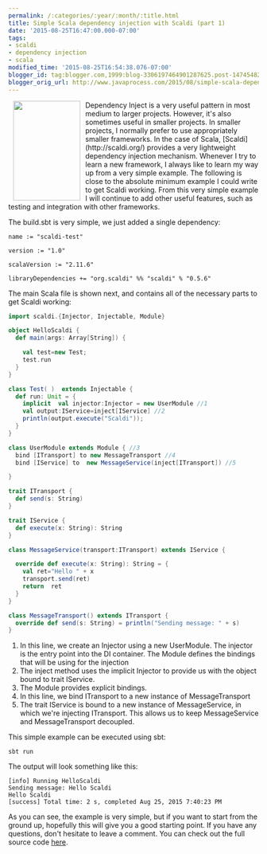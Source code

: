 ```yaml
---
permalink: /:categories/:year/:month/:title.html
title: Simple Scala dependency injection with Scaldi (part 1)
date: '2015-08-25T16:47:00.000-07:00'
tags:
- scaldi
- dependency injection
- scala
modified_time: '2015-08-25T16:54:38.076-07:00'
blogger_id: tag:blogger.com,1999:blog-3306197464901287625.post-1474548277654738717
blogger_orig_url: http://www.javaprocess.com/2015/08/simple-scala-dependency-injection-with.html
---
```



<img border="0" src="http://www.scala-lang.org/resources/img/smooth-spiral.png" height="200" width="135"  align="left" hspace="10" />
Dependency Inject is a very useful pattern in most medium to larger projects. However, it's also sometimes useful in smaller projects. In smaller projects, I normally prefer to use appropriately smaller frameworks. In the case of Scala, [Scaldi](http://scaldi.org/) provides a very lightweight dependency injection mechanism.
Whenever I try to learn a new framework, I always like to learn my way up from a very simple example. The following is close to the absolute minimum example I could write to get Scaldi working. From this very simple example I will continue to add other useful features, such as testing and integration with other frameworks.

The build.sbt is very simple, we just added a single dependency:

~~~
name := "scaldi-test"

version := "1.0"

scalaVersion := "2.11.6"

libraryDependencies += "org.scaldi" %% "scaldi" % "0.5.6"
~~~

The main Scala file is shown next, and contains all of the necessary parts to get Scaldi working:

~~~scala
import scaldi.{Injector, Injectable, Module}

object HelloScaldi {
  def main(args: Array[String]) {

    val test=new Test;
    test.run
  }
}

class Test( )  extends Injectable {
  def run: Unit = {
    implicit  val injector:Injector = new UserModule //1
    val output:IService=inject[IService] //2
    println(output.execute("Scaldi"));
  }
}

class UserModule extends Module { //3
  bind [ITransport] to new MessageTransport //4
  bind [IService] to  new MessageService(inject[ITransport]) //5

}

trait ITransport {
  def send(s: String)
}

trait IService {
  def execute(x: String): String
}

class MessageService(transport:ITransport) extends IService {

  override def execute(x: String): String = {
    val ret="Hello " + x
    transport.send(ret)
    return  ret
  }
}

class MessageTransport() extends ITransport {
  override def send(s: String) = println("Sending message: " + s)
}
~~~




1. In this line, we create an Injector using a new UserModule. The injector is the entry point into the DI container. The Module defines the bindings that will be using for the injection
2. The inject method uses the implicit Injector to provide us with the object bound to trait IService.
3. The Module provides explicit bindings.
4. In this line, we bind ITransport to a new instance of MessageTransport
5. The trait IService is bound to a new instance of MessageService, in which we're injecting ITransport. This allows us to keep MessageService and MessageTransport decoupled.

This simple example can be executed using sbt:

~~~
sbt run
~~~

The output will look something like this:

~~~
[info] Running HelloScaldi
Sending message: Hello Scaldi
Hello Scaldi
[success] Total time: 2 s, completed Aug 25, 2015 7:40:23 PM
~~~

As you can see, the example is very simple, but if you want to start from the ground up, hopefully this will give you a good starting point. If you have any questions, don't hesitate to leave a comment.
You can check out the full source code [here](https://github.com/aolarte/scaldi-test).